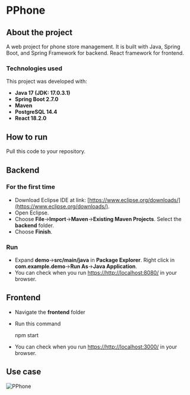 # PPhone
## About the project
A web project for phone store management. It is built with Java, Spring Boot, and Spring Framework for backend. React framework for frontend.
### Technologies used

This project was developed with:

-   **Java 17 (JDK: 17.0.3.1)**
-   **Spring Boot 2.7.0**
-   **Maven**
-   **PostgreSQL 14.4**
-   **React 18.2.0**
## How to run
Pull this code to your repository.
## Backend
### For the first time
-   Download Eclipse IDE at link: [https://www.eclipse.org/downloads/](https://www.eclipse.org/downloads/).
-   Open Eclipse.
-   Choose **File**->**Import**->**Maven**->**Existing Maven Projects**. Select the **backend** folder.
- Choose **Finish**.
### Run
- Expand **demo**->**src/main/java** in **Package Explorer**. Right click in **com.example.demo**->**Run As**->**Java Application**.
- You can check when you run [https://http://localhost:8080/](https://http://localhost:8080/) in your browser.
## Frontend
- Navigate the **frontend** folder
- Run this command

    npm start
- You can check when you run [https://http://localhost:3000/](https://http://localhost:3000/) in your browser.
## Use case 
![PPhone](https://user-images.githubusercontent.com/49936367/174150296-9eade273-3949-4db8-be6e-6d93aa5606c6.jpg)
